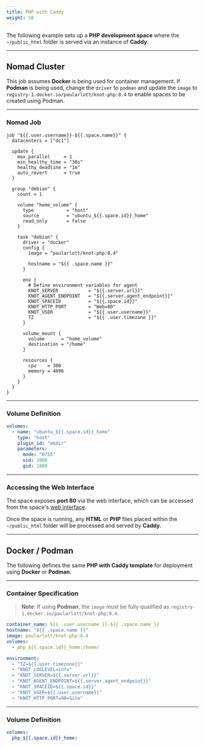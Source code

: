 ```yaml
---
title: PHP with Caddy
weight: 50
---
```


The following example sets up a **PHP development space** where the `~/public_html` folder is served via an instance of **Caddy**.

---

## Nomad Cluster

This job assumes **Docker** is being used for container management. If **Podman** is being used, change the `driver` to `podman` and update the `image` to `registry-1.docker.io/paularlott/knot-php:8.4` to enable spaces to be created using Podman.

---

### Nomad Job

```hcl
job "${{.user.username}}-${{.space.name}}" {
  datacenters = ["dc1"]

  update {
    max_parallel     = 1
    min_healthy_time = "30s"
    healthy_deadline = "1m"
    auto_revert      = true
  }

  group "debian" {
    count = 1

    volume "home_volume" {
      type            = "host"
      source          = "ubuntu_${{.space.id}}_home"
      read_only       = false
    }

    task "debian" {
      driver = "docker"
      config {
        image = "paularlott/knot-php:8.4"

        hostname = "${{ .space.name }}"
      }

      env {
        # Define environment variables for agent
        KNOT_SERVER           = "${{.server.url}}"
        KNOT_AGENT_ENDPOINT   = "${{.server.agent_endpoint}}"
        KNOT_SPACEID          = "${{.space.id}}"
        KNOT_HTTP_PORT        = "Web=80"
        KNOT_USER             = "${{.user.username}}"
        TZ                    = "${{ .user.timezone }}"
      }

      volume_mount {
        volume      = "home_volume"
        destination = "/home"
      }

      resources {
        cpu    = 300
        memory = 4096
      }
    }
  }
}
```

---

### Volume Definition

```yaml
volumes:
  - name: "ubuntu_${{.space.id}}_home"
    type: "host"
    plugin_id: "mkdir"
    parameters:
      mode: "0755"
      uid: 1000
      gid: 1000
```

---

### Accessing the Web Interface

The space exposes **port 80** via the web interface, which can be accessed from the space's [web interface](../../../docs/spaces/web-server).

Once the space is running, any **HTML** or **PHP** files placed within the `~/public_html` folder will be processed and served by **Caddy**.

---

## Docker / Podman

The following defines the same **PHP with Caddy template** for deployment using **Docker** or **Podman**.

---

### Container Specification

> **Note**: If using **Podman**, the `image` must be fully qualified as `registry-1.docker.io/paularlott/knot-php:8.4`.

```yaml
container_name: ${{ .user.username }}-${{ .space.name }}
hostname: "${{ .space.name }}"
image: paularlott/knot-php:8.4
volumes:
  - php_${{.space.id}}_home:/home/

environment:
  - "TZ=${{.user.timezone}}"
  - "KNOT_LOGLEVEL=info"
  - "KNOT_SERVER=${{.server.url}}"
  - "KNOT_AGENT_ENDPOINT=${{.server.agent_endpoint}}"
  - "KNOT_SPACEID=${{.space.id}}"
  - "KNOT_USER=${{.user.username}}"
  - "KNOT_HTTP_PORT=80=Site"
```

---

### Volume Definition

```yaml {filename="Volume-Definition"}
volumes:
  php_${{.space.id}}_home:
```
